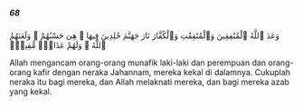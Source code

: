 ##### 68

<span class="ayah">وَعَدَ ٱللَّهُ ٱلْمُنَٰفِقِينَ وَٱلْمُنَٰفِقَٰتِ وَٱلْكُفَّارَ نَارَ جَهَنَّمَ خَٰلِدِينَ فِيهَا ۚ هِىَ حَسْبُهُمْ ۚ وَلَعَنَهُمُ ٱللَّهُ ۖ وَلَهُمْ عَذَابٌۭ مُّقِيمٌۭ</span>

<span class="ayah_translation">Allah mengancam orang-orang munafik laki-laki dan perempuan dan orang-orang kafir dengan neraka Jahannam, mereka kekal di dalamnya. Cukuplah neraka itu bagi mereka, dan Allah melaknati mereka, dan bagi mereka azab yang kekal.</span>
